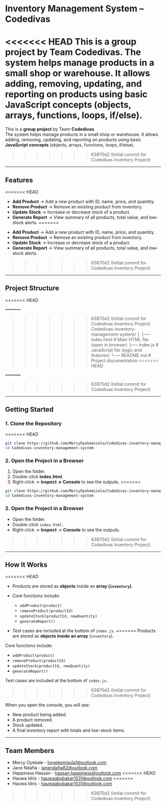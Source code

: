 # Inventory Management System – Codedivas

<<<<<<< HEAD
This is a **group project** by Team **Codedivas**.
The system helps manage products in a small shop or warehouse. It allows adding, removing, updating, and reporting on products using **basic JavaScript concepts** (objects, arrays, functions, loops, if/else).
=======
This is a **group project** by Team **Codedivas**.  
The system helps manage products in a small shop or warehouse. It allows adding, removing, updating, and reporting on products using basic **JavaScript concepts** (objects, arrays, functions, loops, if/else).
>>>>>>> 63870d2 (Initial commit for Codedivas Inventory Project)

---

## Features
<<<<<<< HEAD

* **Add Product** → Add a new product with ID, name, price, and quantity.
* **Remove Product** → Remove an existing product from inventory.
* **Update Stock** → Increase or decrease stock of a product.
* **Generate Report** → View summary of all products, total value, and low-stock alerts.
=======
- **Add Product** → Add a new product with ID, name, price, and quantity.  
- **Remove Product** → Remove an existing product from inventory.  
- **Update Stock** → Increase or decrease stock of a product.  
- **Generate Report** → View summary of all products, total value, and low-stock alerts.  
>>>>>>> 63870d2 (Initial commit for Codedivas Inventory Project)

---

## Project Structure
<<<<<<< HEAD

```
=======
```

>>>>>>> 63870d2 (Initial commit for Codedivas Inventory Project)
Codedivas-inventory-management-system/
│
├── index.html     # Main HTML file (open in browser)
├── index.js       # JavaScript file (logic and features)
└── README.md      # Project documentation
<<<<<<< HEAD
```
=======

````
>>>>>>> 63870d2 (Initial commit for Codedivas Inventory Project)

---

## Getting Started

### 1. Clone the Repository
<<<<<<< HEAD

```bash
git clone https://github.com/MercyOyekemisola/Codedivas-inventory-management-system.git
cd Codedivas-inventory-management-system
```

### 2. Open the Project in a Browser

1. Open the folder.
2. Double-click **index.html**.
3. Right-click → **Inspect → Console** to see the outputs.
=======
```bash
git clone https://github.com/MercyOyekemisola/Codedivas-inventory-management-system.git
cd Codedivas-inventory-management-system
````

### 2. Open the Project in a Browser

* Open the folder.
* Double-click `index.html`.
* Right-click → **Inspect** → **Console** to see the outputs.
>>>>>>> 63870d2 (Initial commit for Codedivas Inventory Project)

---

## How It Works

<<<<<<< HEAD
* Products are stored as **objects** inside an **array (`inventory`)**.
* Core functions include:

  * `addProduct(product)`
  * `removeProduct(productId)`
  * `updateStock(productId, newQuantity)`
  * `generateReport()`
* Test cases are included at the bottom of `index.js`.
=======
Products are stored as **objects inside an array** (`inventory`).

Core functions include:

* `addProduct(product)`
* `removeProduct(productId)`
* `updateStock(productId, newQuantity)`
* `generateReport()`

Test cases are included at the bottom of `index.js`.
>>>>>>> 63870d2 (Initial commit for Codedivas Inventory Project)

When you open the console, you will see:

* New product being added.
* A product removed.
* Stock updated.
* A final inventory report with totals and low-stock items.

---

## Team Members

* Mercy Oyekale - [hoyekemisola1@outlook.com](mailto:hoyekemisola1@outlook.com)
* Jane Ndafia - [janendafia82@outlook.com](mailto:janendafia82@outlook.com)
* Happiness Hassan - [hassan.happiness@outlook.com](mailto:hassan.happiness@outlook.com)
<<<<<<< HEAD
* Hauwa Idris - [hauwaabubakar1531@outlook.com](mailto:hauwaabubakar1531@outlook.com) 
=======
* Hauwa Idris - [hauwaabubakar1531@outlook.com](mailto:hauwaabubakar1531@outlook.com)
>>>>>>> 63870d2 (Initial commit for Codedivas Inventory Project)
